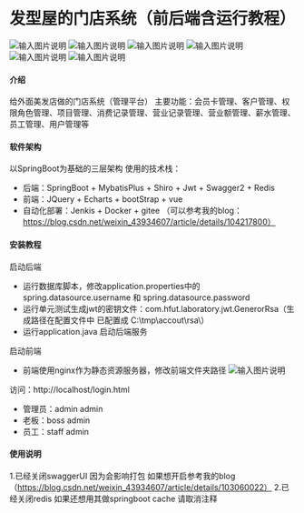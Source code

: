 # 发型屋的门店系统（前后端含运行教程）

![输入图片说明](https://github.com/yzx66-net/accout_mange/blob/master/img/1.png "屏幕截图.png")
![输入图片说明](https://github.com/yzx66-net/accout_mange/blob/master/img/2.png "屏幕截图.png")
![输入图片说明](https://github.com/yzx66-net/accout_mange/blob/master/img/3.png "屏幕截图.png")
![输入图片说明](https://github.com/yzx66-net/accout_mange/blob/master/img/4.png "屏幕截图.png")
![输入图片说明](https://github.com/yzx66-net/accout_mange/blob/master/img/5.png "屏幕截图.png")
![输入图片说明](https://github.com/yzx66-net/accout_mange/blob/master/img/6.png "屏幕截图.png")


#### 介绍
给外面美发店做的门店系统（管理平台）
主要功能：会员卡管理、客户管理、权限角色管理、项目管理、消费记录管理、营业记录管理、营业额管理、薪水管理、员工管理、用户管理等

#### 软件架构
以SpringBoot为基础的三层架构
使用的技术栈：
* 后端：SpringBoot + MybatisPlus + Shiro + Jwt + Swagger2 + Redis
* 前端：JQuery + Echarts + bootStrap + vue 
* 自动化部署：Jenkis + Docker + gitee （可以参考我的blog：https://blog.csdn.net/weixin_43934607/article/details/104217800）

#### 安装教程
启动后端
* 运行数据库脚本，修改application.properties中的 spring.datasource.username 和 spring.datasource.password
* 运行单元测试生成jwt的密钥文件：com.hfut.laboratory.jwt.GenerorRsa（生成路径在配置文件中 已配置成 C:\\tmp\\accout\\rsa\\）
* 运行application.java 启动后端服务

启动前端
* 前端使用nginx作为静态资源服务器，修改前端文件夹路径
![输入图片说明](https://images.gitee.com/uploads/images/2020/0728/192329_45a28292_5494607.png "屏幕截图.png")


访问：http://localhost/login.html
* 管理员：admin admin
* 老板：boss admin
* 员工：staff admin

#### 使用说明

1.已经关闭swaggerUI 因为会影响打包 如果想开启参考我的blog（https://blog.csdn.net/weixin_43934607/article/details/103060022）
2.已经关闭redis 如果还想用其做springboot cache 请取消注释


